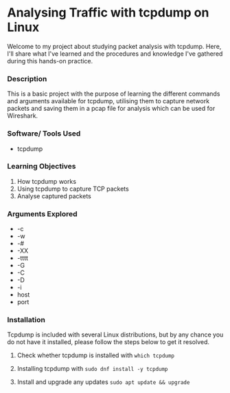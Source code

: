# Analysing Traffic with tcpdump on Linux
Welcome to my project about studying packet analysis with tcpdump. Here, I'll share what I've learned and the procedures and knowledge I've gathered during this hands-on practice.

### Description
This is a basic project with the purpose of learning the different commands and arguments available for tcpdump, utilising them to capture network packets and saving them in a pcap file for analysis which can be used for Wireshark.

### Software/ Tools Used
- tcpdump

### Learning Objectives
1. How tcpdump works
2. Using tcpdump to capture TCP packets
3. Analyse captured packets

### Arguments Explored
- -c
- -w
- -#
- -XX
- -tttt
- -G
- -C
- -D
- -i
- host
- port

### Installation
Tcpdump is included with several Linux distributions, but by any chance you do not have it installed, please follow the steps below to get it resolved.

1. Check whether tcpdump is installed with
  `which tcpdump`

2. Installing tcpdump with
`sudo dnf install -y tcpdump`

3. Install and upgrade any updates
`sudo apt update && upgrade`
